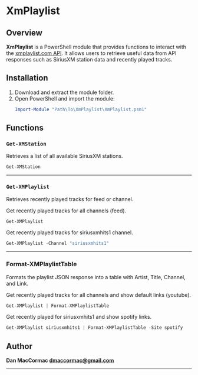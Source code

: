 
# XmPlaylist

## Overview

**XmPlaylist** is a PowerShell module that provides functions to interact with the [xmplaylist.com API](https://xmplaylist.com/api/documentation). It allows users to retrieve useful data from API responses such as SiriusXM station data and recently played tracks.

## Installation

1. Download and extract the module folder.
2. Open PowerShell and import the module:
   ```powershell
   Import-Module "Path\To\XmPlaylist\XmPlaylist.psm1"
   ```


## Functions

### `Get-XMStation`
Retrieves a list of all available SiriusXM stations.

```powershell
Get-XMStation
```

---

### `Get-XMPlaylist`
Retrieves recently played tracks for feed or channel.

Get recently played tracks for all channels (feed).
```powershell
Get-XMPlaylist 
```

Get recently played tracks for siriusxmhits1 channel.
```powershell
Get-XMPlaylist -Channel "siriusxmhits1"
```

---

### Format-XMPlaylistTable

Formats the playlist JSON response into a table with Artist, Title, Channel, and Link.

Get recently played tracks for all channels and show default links (youtube).
```powershell
Get-XMPlaylist | Format-XMPlaylistTable
```

Get recently played for siriusxmhits1 and show spotify links.
```powershell
Get-XMPlaylist siriusxmhits1 | Format-XMPlaylistTable -Site spotify
```

## Author
**Dan MacCormac <dmaccormac@gmail.com>**

---